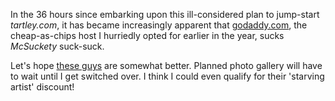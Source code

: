 <!--
.. title: GoDaddy sucks
.. slug: godaddy-sucks
.. date: 2007-02-20 08:55:02-06:00
.. tags: Tartley.com
.. link: 
.. description: 
.. type: text
-->


In the 36 hours since embarking upon this ill-considered plan to
jump-start *tartley.com*, it has became increasingly apparent that
[godaddy.com](godaddy.com), the cheap-as-chips host I hurriedly opted
for earlier in the year, sucks *McSuckety* suck-suck.

Let's hope [these guys](http://laughingsquid.net/) are somewhat better.
Planned photo gallery will have to wait until I get switched over. I
think I could even qualify for their 'starving artist' discount!
